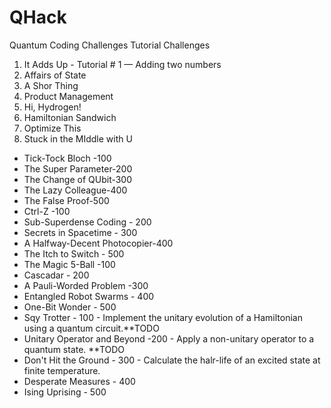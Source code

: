 # QHack
Quantum Coding Challenges
Tutorial Challenges
1. It Adds Up - Tutorial # 1 — Adding two numbers
2. Affairs of State
3. A Shor Thing
4. Product Management
5. Hi, Hydrogen!
6. Hamiltonian Sandwich
7. Optimize This
8. Stuck in the MIddle with U
* Tick-Tock Bloch -100
* The Super Parameter-200
* The Change of QUbit-300 
* The Lazy Colleague-400 
* The False Proof-500 
* Ctrl-Z -100 
* Sub-Superdense Coding - 200 
* Secrets in Spacetime - 300 
* A Halfway-Decent Photocopier-400 
* The Itch to Switch - 500 
* The Magic 5-Ball -100 
* Cascadar - 200 
* A Pauli-Worded Problem -300 
* Entangled Robot Swarms - 400 
* One-Bit Wonder - 500 
* Sqy Trotter - 100 - Implement the unitary evolution of a Hamiltonian using a quantum circuit.**TODO 
* Unitary Operator and Beyond -200 - Apply a non-unitary operator to a quantum state. **TODO
* Don't Hit the Ground - 300  - Calculate the halr-life of an excited state at finite temperature.
* Desperate Measures - 400 
* Ising Uprising - 500
